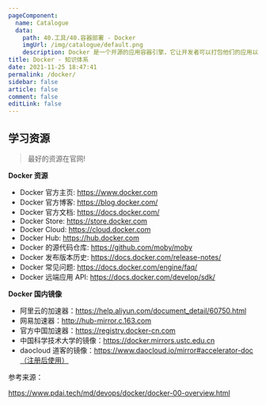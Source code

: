 ```yaml
---
pageComponent: 
  name: Catalogue
  data: 
    path: 40.工具/40.容器部署 - Docker
    imgUrl: /img/catalogue/default.png
    description: Docker 是一个开源的应用容器引擎，它让开发者可以打包他们的应用以及依赖包到一个可移植的容器中，然后发布到安装了任何 Linux 发行版本的机器上。Docker 基于 LXC 来实现类似 VM 的功能，可以在更有限的硬件资源上提供给用户更多的计算资源。
title: Docker - 知识体系
date: 2021-11-25 18:47:41
permalink: /docker/
sidebar: false
article: false
comment: false
editLink: false
---
```


## 学习资源

> 最好的资源在官网! 

**Docker 资源**

- Docker 官方主页: <https://www.docker.com>
- Docker 官方博客: <https://blog.docker.com/>
- Docker 官方文档: <https://docs.docker.com/>
- Docker Store: <https://store.docker.com>
- Docker Cloud: <https://cloud.docker.com>
- Docker Hub: <https://hub.docker.com>
- Docker 的源代码仓库: <https://github.com/moby/moby>
- Docker 发布版本历史: <https://docs.docker.com/release-notes/>
- Docker 常见问题: <https://docs.docker.com/engine/faq/>
- Docker 远端应用 API: <https://docs.docker.com/develop/sdk/>

**Docker 国内镜像**

- 阿里云的加速器：https://help.aliyun.com/document_detail/60750.html
- 网易加速器：http://hub-mirror.c.163.com
- 官方中国加速器：https://registry.docker-cn.com
- 中国科学技术大学的镜像：https://docker.mirrors.ustc.edu.cn
- daocloud 道客的镜像：https://www.daocloud.io/mirror#accelerator-doc（注册后使用）

参考来源：

https://www.pdai.tech/md/devops/docker/docker-00-overview.html
